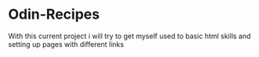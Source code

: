 # Odin-Recipes

With this current project i will try to get myself used to basic html skills and setting up pages with different links